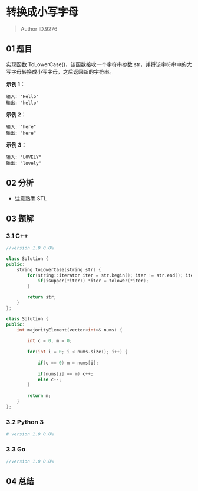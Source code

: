 # 转换成小写字母

> Author ID.9276

## 01 题目

实现函数 ToLowerCase()，该函数接收一个字符串参数 str，并将该字符串中的大写字母转换成小写字母，之后返回新的字符串。

**示例 1：**

```
输入: "Hello"
输出: "hello"
```

**示例 2：**

```
输入: "here"
输出: "here"
```

**示例** **3：**

```
输入: "LOVELY"
输出: "lovely"
```

## 02 分析

- 注意熟悉 STL

## 03 题解

### 3.1 C++

```c++
//version 1.0 0.0%

class Solution {
public:
    string toLowerCase(string str) {
        for(string::iterator iter = str.begin(); iter != str.end(); iter++) {
            if(isupper(*iter)) *iter = tolower(*iter);
        }
        
        return str;
    }
};
```



```c++
class Solution {
public:
    int majorityElement(vector<int>& nums) {
        
        int c = 0, m = 0;
        
        for(int i = 0; i < nums.size(); i++) {
            
            if(c == 0) m = nums[i];
            
            if(nums[i] == m) c++;
            else c--;
        }
        
        return m;
    }
};
```



### 3.2 Python 3

```python
# version 1.0 0.0%

```

### 3.3 Go

```Go
//version 1.0 0.0%

```



## 04 总结

